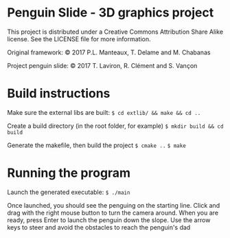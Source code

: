 # Penguin Slide - 3D graphics project

This project is distributed under a Creative Commons Attribution Share Alike 
license. See the LICENSE file for more information.

Original framework:
    © 2017 P.L. Manteaux, T. Delame and M. Chabanas
    
Project penguin slide:
    © 2017 T. Laviron, R. Clément and S. Vançon


Build instructions
==================
Make sure the external libs are built:
    `$ cd extlib/ && make && cd ..`
    
Create a build directory (in the root folder, for example)
    `$ mkdir build && cd build`

Generate the makefile, then build the project
    `$ cmake ..`
    `$ make`


Running the program
===================

Launch the generated executable:
    `$ ./main`

Once launched, you should see the penguing on the starting line. Click and
drag with the right mouse button to turn the camera around.
When you are ready, press Enter to launch the penguin down the slope.
Use the arrow keys to steer and avoid the obstacles to reach the penguin's dad

